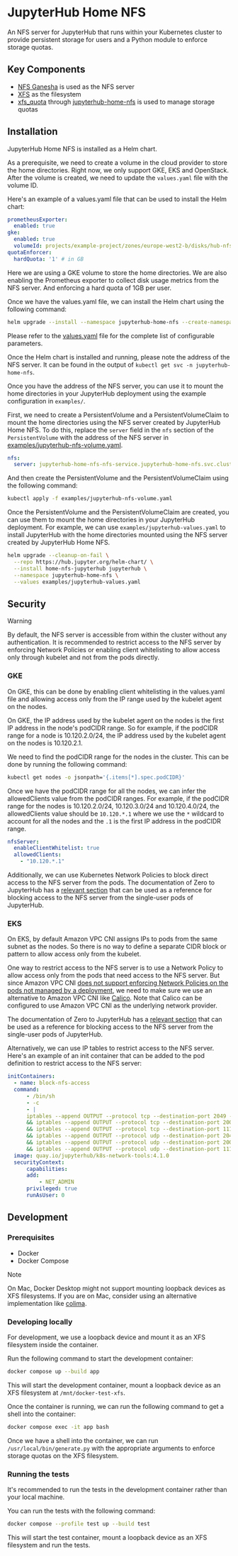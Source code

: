 # JupyterHub Home NFS

An NFS server for JupyterHub that runs within your Kubernetes cluster to provide persistent storage for users and a Python module to enforce storage quotas.

## Key Components

- [NFS Ganesha](https://github.com/nfs-ganesha/nfs-ganesha) is used as the NFS server
- [XFS](https://xfs.org/) as the filesystem
- [xfs_quota](https://man7.org/linux/man-pages/man8/xfs_quota.8.html) through [jupyterhub-home-nfs](https://github.com/2i2c-org/jupyterhub-home-nfs/tree/main/jupyterhub_home_nfs) is used to manage storage quotas

## Installation

JupyterHub Home NFS is installed as a Helm chart.


As a prerequisite, we need to create a volume in the cloud provider to store the home directories. Right now, we only support GKE, EKS and OpenStack. After the volume is created, we need to update the `values.yaml` file with the volume ID.

Here's an example of a values.yaml file that can be used to install the Helm chart:

```yaml
prometheusExporter:
  enabled: true
gke:
  enabled: true
  volumeId: projects/example-project/zones/europe-west2-b/disks/hub-nfs-homedirs
quotaEnforcer:
  hardQuota: '1' # in GB
```

Here we are using a GKE volume to store the home directories. We are also enabling the Prometheus exporter to collect disk usage metrics from the NFS server. And enforcing a hard quota of 1GB per user.

Once we have the values.yaml file, we can install the Helm chart using the following command:

```bash
helm upgrade --install --namespace jupyterhub-home-nfs --create-namespace jupyterhub-home-nfs oci://ghcr.io/2i2c-org/jupyterhub-home-nfs/jupyterhub-home-nfs --values values.yaml
```

Please refer to the [values.yaml](helm/jupyterhub-home-nfs/values.yaml) file for the complete list of configurable parameters.

Once the Helm chart is installed and running, please note the address of the NFS server. It can be found in the output of `kubectl get svc -n jupyterhub-home-nfs`.

Once you have the address of the NFS server, you can use it to mount the home directories in your JupyterHub deployment using the example configuration in `examples/`.

First, we need to create a PersistentVolume and a PersistentVolumeClaim to mount the home directories using the NFS server created by JupyterHub Home NFS. To do this, replace the `server` field in the `nfs` section of the `PersistentVolume` with the address of the NFS server in [examples/jupyterhub-nfs-volume.yaml](examples/jupyterhub-nfs-volume.yaml).

```yaml
nfs:
  server: jupyterhub-home-nfs-nfs-service.jupyterhub-home-nfs.svc.cluster.local
```

And then create the PersistentVolume and the PersistentVolumeClaim using the following command:

```bash
kubectl apply -f examples/jupyterhub-nfs-volume.yaml
```

Once the PersistentVolume and the PersistentVolumeClaim are created, you can use them to mount the home directories in your JupyterHub deployment. For example, we can use `examples/jupyterhub-values.yaml` to install JupyterHub with the home directories mounted using the NFS server created by JupyterHub Home NFS.

```bash
helm upgrade --cleanup-on-fail \
  --repo https://hub.jupyter.org/helm-chart/ \
  --install home-nfs-jupyterhub jupyterhub \
  --namespace jupyterhub-home-nfs \
  --values examples/jupyterhub-values.yaml
```

## Security

> [!WARNING]  
> By default, the NFS server is accessible from within the cluster without any authentication. It is recommended to restrict access to the NFS server by enforcing Network Policies or enabling client whitelisting to allow access only through kubelet and not from the pods directly.

### GKE

On GKE, this can be done by enabling client whitelisting in the values.yaml file and allowing access only from the IP range used by the kubelet agent on the nodes.

On GKE, the IP address used by the kubelet agent on the nodes is the first IP address in the node's podCIDR range. So for example, if the podCIDR range for a node is 10.120.2.0/24, the IP address used by the kubelet agent on the nodes is 10.120.2.1.

We need to find the podCIDR range for the nodes in the cluster. This can be done by running the following command:

```bash
kubectl get nodes -o jsonpath='{.items[*].spec.podCIDR}'
```

Once we have the podCIDR range for all the nodes, we can infer the allowedClients value from the podCIDR ranges. For example, if the podCIDR range for the nodes is 10.120.2.0/24, 10.120.3.0/24 and 10.120.4.0/24, the allowedClients value should be `10.120.*.1` where we use the `*` wildcard to account for all the nodes and the `.1` is the first IP address in the podCIDR range.

```yaml
nfsServer:
  enableClientWhitelist: true
  allowedClients:
    - "10.120.*.1"
```

Additionally, we can use Kubernetes Network Policies to block direct access to the NFS server from the pods. The documentation of Zero to JupyterHub has a [relevant section](https://z2jh.jupyter.org/en/stable/administrator/security.html#kubernetes-network-policies) that can be used as a reference for blocking access to the NFS server from the single-user pods of JupyterHub.

### EKS

On EKS, by default Amazon VPC CNI assigns IPs to pods from the same subnet as the nodes. So there is no way to define a separate CIDR block or pattern to allow access only from the kubelet.

One way to restrict access to the NFS server is to use a Network Policy to allow access only from the pods that need access to the NFS server. But since Amazon VPC CNI [does not support enforcing Network Policies on the pods not managed by a deployment](https://docs.aws.amazon.com/eks/latest/userguide/cni-network-policy.html#cni-network-policy-considerations), we need to make sure we use an alternative to Amazon VPC CNI like [Calico](https://docs.tigera.io/calico/latest/getting-started/kubernetes/managed-public-cloud/eks). Note that Calico can be configured to use Amazon VPC CNI as the underlying network provider.

The documentation of Zero to JupyterHub has a [relevant section](https://z2jh.jupyter.org/en/stable/administrator/security.html#kubernetes-network-policies) that can be used as a reference for blocking access to the NFS server from the single-user pods of JupyterHub.

Alternatively, we can use IP tables to restrict access to the NFS server. Here's an example of an init container that can be added to the pod definition to restrict access to the NFS server:

```yaml
initContainers:
  - name: block-nfs-access
  command:
      - /bin/sh
      - -c
      - |
      iptables --append OUTPUT --protocol tcp --destination-port 2049 --jump DROP \
      && iptables --append OUTPUT --protocol tcp --destination-port 20048 --jump DROP \
      && iptables --append OUTPUT --protocol tcp --destination-port 111 --jump DROP \
      && iptables --append OUTPUT --protocol udp --destination-port 2049 --jump DROP \
      && iptables --append OUTPUT --protocol udp --destination-port 20048 --jump DROP \
      && iptables --append OUTPUT --protocol udp --destination-port 111 --jump DROP
  image: quay.io/jupyterhub/k8s-network-tools:4.1.0
  securityContext:
      capabilities:
      add:
          - NET_ADMIN
      privileged: true
      runAsUser: 0
```

## Development

### Prerequisites

- Docker
- Docker Compose

> [!NOTE]
> On Mac, Docker Desktop might not support mounting loopback devices as XFS filesystems. If you are on Mac, consider using an alternative implementation like [colima](https://github.com/abiosoft/colima).

### Developing locally

For development, we use a loopback device and mount it as an XFS filesystem inside the container.

Run the following command to start the development container:

```bash
docker compose up --build app
```

This will start the development container, mount a loopback device as an XFS filesystem at `/mnt/docker-test-xfs`.

Once the container is running, we can run the following command to get a shell into the container:

```bash
docker compose exec -it app bash
```

Once we have a shell into the container, we can run `/usr/local/bin/generate.py` with the appropriate arguments to enforce storage quotas on the XFS filesystem.

### Running the tests

It's recommended to run the tests in the development container rather than your local machine.

You can run the tests with the following command:

```bash
docker compose --profile test up --build test
```

This will start the test container, mount a loopback device as an XFS filesystem and run the tests.

